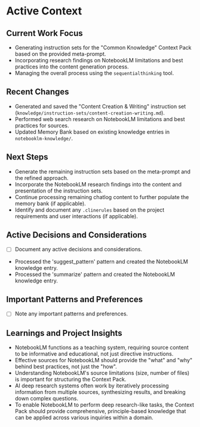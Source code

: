 # Active Context

## Current Work Focus

- Generating instruction sets for the "Common Knowledge" Context Pack based on the provided meta-prompt.
- Incorporating research findings on NotebookLM limitations and best practices into the content generation process.
- Managing the overall process using the `sequentialthinking` tool.

## Recent Changes

- Generated and saved the "Content Creation & Writing" instruction set (`knowledge/instruction-sets/content-creation-writing.md`).
- Performed web search research on NotebookLM limitations and best practices for sources.
- Updated Memory Bank based on existing knowledge entries in `notebooklm-knowledge/`.

## Next Steps

- Generate the remaining instruction sets based on the meta-prompt and the refined approach.
- Incorporate the NotebookLM research findings into the content and presentation of the instruction sets.
- Continue processing remaining chatlog content to further populate the memory bank (if applicable).
- Identify and document any `.clinerules` based on the project requirements and user interactions (if applicable).

## Active Decisions and Considerations

- [ ] Document any active decisions and considerations.
- Processed the 'suggest_pattern' pattern and created the NotebookLM knowledge entry.
- Processed the 'summarize' pattern and created the NotebookLM knowledge entry.

## Important Patterns and Preferences

- [ ] Note any important patterns and preferences.

## Learnings and Project Insights

- NotebookLM functions as a teaching system, requiring source content to be informative and educational, not just directive instructions.
- Effective sources for NotebookLM should provide the "what" and "why" behind best practices, not just the "how".
- Understanding NotebookLM's source limitations (size, number of files) is important for structuring the Context Pack.
- AI deep research systems often work by iteratively processing information from multiple sources, synthesizing results, and breaking down complex questions.
- To enable NotebookLM to perform deep research-like tasks, the Context Pack should provide comprehensive, principle-based knowledge that can be applied across various inquiries within a domain.
